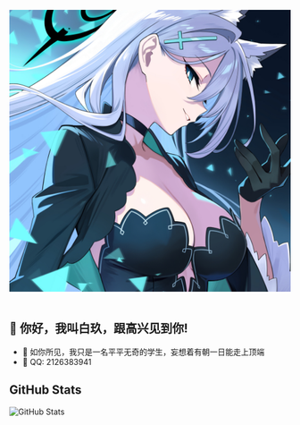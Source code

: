 <p><img src="https://github.com/BaiJiu123/BaiJiu123/blob/main/illust_121666568_20240822_233116.jpg" alt="Image"/><img width="12" /></p>

## 👋 你好，我叫白玖，跟高兴见到你!

- 🔭 如你所见，我只是一名平平无奇的学生，妄想着有朝一日能走上顶端
- 💬 QQ: 2126383941

## GitHub Stats
<p><img src="https://github-readme-stats.vercel.app/api?username=BaiJiu123&amp;show_icons=true&theme=radical" alt="GitHub Stats"></p>


